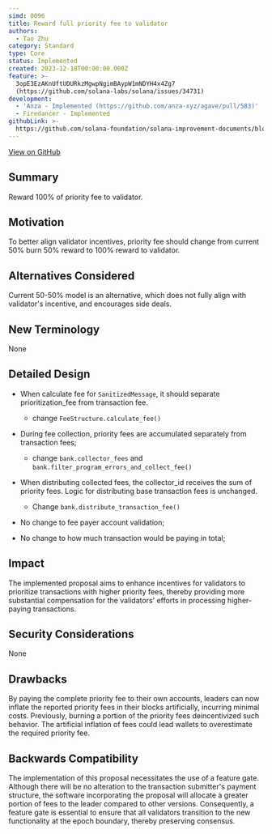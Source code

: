 ```yaml
---
simd: 0096
title: Reward full priority fee to validator
authors:
  - Tao Zhu
category: Standard
type: Core
status: Implemented
created: 2023-12-18T00:00:00.000Z
feature: >-
  3opE3EzAKnUftUDURkzMgwpNgimBAypW1mNDYH4x4Zg7
  (https://github.com/solana-labs/solana/issues/34731)
development:
  - 'Anza - Implemented (https://github.com/anza-xyz/agave/pull/583)'
  - Firedancer - Implemented
githubLink: >-
  https://github.com/solana-foundation/solana-improvement-documents/blob/main/proposals/0096-reward-collected-priority-fee-in-entirety.md
---
```

[View on GitHub](https://github.com/solana-foundation/solana-improvement-documents/blob/main/proposals/0096-reward-collected-priority-fee-in-entirety.md)


## Summary

Reward 100% of priority fee to validator.

## Motivation

To better align validator incentives, priority fee should change from current
50% burn 50% reward to 100% reward to validator.

## Alternatives Considered

Current 50-50% model is an alternative, which does not fully align with
validator's incentive, and encourages side deals.

## New Terminology

None

## Detailed Design

- When calculate fee for `SanitizedMessage`, it should separate prioritization_fee
from transaction fee.
  - change `FeeStructure.calculate_fee()`
- During fee collection, priority fees are accumulated separately from transaction
fees;
  - change `bank.collector_fees` and `bank.filter_program_errors_and_collect_fee()`
- When distributing collected fees, the collector_id receives the sum of priority
fees. Logic for distributing base transaction fees is unchanged.
  - Change `bank.distribute_transaction_fee()`

- No change to fee payer account validation;
- No change to how much transaction would be paying in total;

## Impact

The implemented proposal aims to enhance incentives for validators to
prioritize transactions with higher priority fees, thereby providing more
substantial compensation for the validators' efforts in processing higher-paying
transactions.

## Security Considerations

None

## Drawbacks

By paying the complete priority fee to their own accounts, leaders can now
inflate the reported priority fees in their blocks artificially, incurring
minimal costs. Previously, burning a portion of the priority fees deincentivized
such behavior. The artificial inflation of fees could lead wallets to
overestimate the required priority fee.

## Backwards Compatibility

The implementation of this proposal necessitates the use of a feature gate.
Although there will be no alteration to the transaction submitter's payment
structure, the software incorporating the proposal will allocate a greater
portion of fees to the leader compared to other versions. Consequently, a
feature gate is essential to ensure that all validators transition to the
new functionality at the epoch boundary, thereby preserving consensus.
